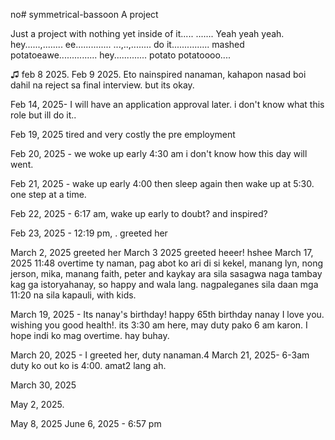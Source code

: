 no# symmetrical-bassoon
A project

Just a project with nothing yet inside of it.....
.......
Yeah yeah yeah.  hey......,........
ee..............
...,..,........
do it...............
mashed potatoeawe...............
hey.............
potato potatoooo....

♫ 
feb 8 2025.
Feb 9 2025. Eto nainspired nanaman, kahapon nasad boi dahil na reject sa final interview. but its okay.

Feb 14, 2025- I will have an application approval later. i don't know what this role but ill do it..



Feb 19, 2025 tired and very costly the pre employment 

Feb 20, 2025 - we woke up early 4:30 am i don't know how this day will went.

Feb 21, 2025 - wake up early 4:00 then sleep again then wake up at 5:30. one step at a time.

Feb 22, 2025 - 6:17 am, wake up early to doubt? and inspired?

Feb 23, 2025 - 12:19 pm, .
greeted her

March 2, 2025 greeted her
 March 3  2025 greeted heeer!
hshee
March 17, 2025 11:48 overtime ty naman, pag abot ko ari di si kekel, manang lyn, nong jerson, mika, manang faith, peter and kaykay ara sila sasagwa naga tambay kag ga istoryahanay, so happy and wala lang. nagpaleganes sila daan mga 11:20 na sila kapauli, with kids.

March 19, 2025 - Its nanay's birthday! happy 65th birthday nanay I love you. wishing you good health!. its 3:30 am here, may duty pako 6 am karon. I hope indi ko mag overtime. hay buhay.

March 20, 2025 - I greeted her, duty nanaman.4
March 21, 2025- 6-3am duty ko out ko is 4:00. amat2 lang ah.


March 30, 2025

May 2, 2025.

May 8, 2025 
June 6, 2025 - 6:57 pm

